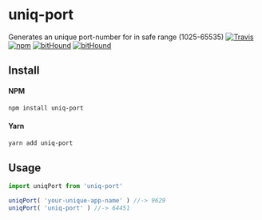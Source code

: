 # uniq-port
Generates an unique port-number for in safe range (1025-65535) 
[![Travis](https://img.shields.io/travis/vkalinichev/uniq-port.svg)]()
[![npm](https://img.shields.io/npm/v/uniq-port.svg)]()
[![bitHound](https://img.shields.io/bithound/dependencies/github/vkalinichev/uniq-port.svg)]()
[![bitHound](https://img.shields.io/bithound/devDependencies/github/vkalinichev/uniq-port.svg)]()

## Install
#### NPM
```bash
npm install uniq-port
 ```
#### Yarn 
```bash
yarn add uniq-port
 ```

## Usage
```js
import uniqPort from 'uniq-port'

uniqPort( 'your-unique-app-name' ) //-> 9629
uniqPort( 'uniq-port' ) //-> 64451
```
